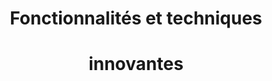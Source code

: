 <!SLIDE center>

<h1 style="text-align: center;">Fonctionnalités et techniques</h1>
<h1 style="text-align: center;">innovantes</h1>
